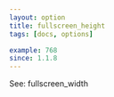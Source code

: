```yaml
---
layout: option
title: fullscreen_height
tags: [docs, options]

example: 768
since: 1.1.8
---
```


See: fullscreen_width
